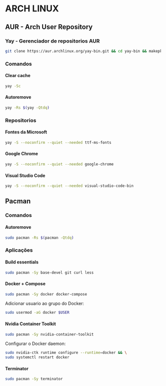 # ARCH LINUX

## AUR - Arch User Repository

### Yay - Gerenciador de repositorios AUR
```sh
git clone https://aur.archlinux.org/yay-bin.git && cd yay-bin && makepkg -si
```

### Comandos

#### Clear cache
```sh
yay -Sc
```

#### Autoremove
```sh
yay -Rs $(yay -Qtdq) 
```

### Repositorios

#### Fontes da Microsoft
```sh
yay -S --noconfirm --quiet --needed ttf-ms-fonts
```

#### Google Chrome
```sh
yay -S --noconfirm --quiet --needed google-chrome
```

#### Visual Studio Code
```sh
yay -S --noconfirm --quiet --needed visual-studio-code-bin
```

## Pacman

### Comandos

#### Autoremove
```sh
sudo pacman -Rs $(pacman -Qtdq) 
```

### Aplicações

#### Build essentials
```sh
sudo pacman -Sy base-devel git curl less
```

#### Docker + Compose
```sh
sudo pacman -Sy docker docker-compose
```
Adicionar usuario ao grupo do Docker:
```sh
sudo usermod -aG docker $USER
```

#### Nvidia Container Toolkit
```sh
sudo pacman -Sy nvidia-container-toolkit
```
Configurar o Docker daemon:
```sh
sudo nvidia-ctk runtime configure --runtime=docker && \
sudo systemctl restart docker
```

#### Terminator
```sh
sudo pacman -Sy terminator
```
